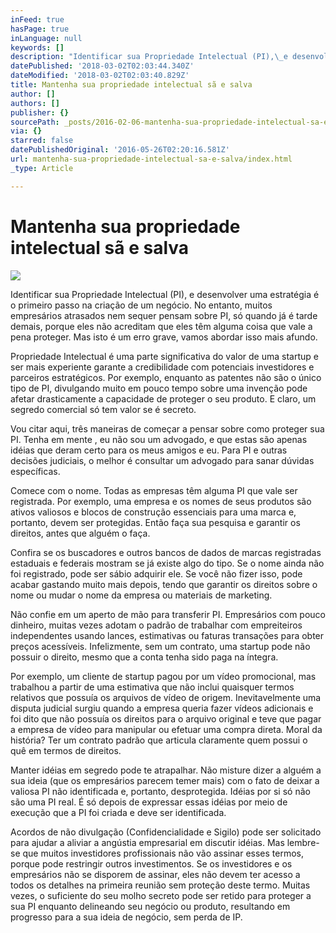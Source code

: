 ```yaml
---
inFeed: true
hasPage: true
inLanguage: null
keywords: []
description: "Identificar sua Propriedade Intelectual (PI),\_e desenvolver uma estratégia é o primeiro passo na criação de um negócio. No entanto, muitos empresários atrasados nem sequer pensam sobre PI, só quando já é tarde demais, porque eles não acreditam que eles têm alguma coisa que vale a pena proteger. Mas isto é um erro grave, vamos abordar isso mais afundo."
datePublished: '2018-03-02T02:03:44.340Z'
dateModified: '2018-03-02T02:03:40.829Z'
title: Mantenha sua propriedade intelectual sã e salva
author: []
authors: []
publisher: {}
sourcePath: _posts/2016-02-06-mantenha-sua-propriedade-intelectual-sa-e-salva.md
via: {}
starred: false
datePublishedOriginal: '2016-05-26T02:20:16.581Z'
url: mantenha-sua-propriedade-intelectual-sa-e-salva/index.html
_type: Article

---
```

# Mantenha sua propriedade intelectual sã e salva
![](https://the-grid-user-content.s3-us-west-2.amazonaws.com/1d985b1d-6d79-4a97-b64a-c40bf3313792.jpg)

Identificar sua Propriedade Intelectual (PI), e desenvolver uma estratégia é o primeiro passo na criação de um negócio. No entanto, muitos empresários atrasados nem sequer pensam sobre PI, só quando já é tarde demais, porque eles não acreditam que eles têm alguma coisa que vale a pena proteger. Mas isto é um erro grave, vamos abordar isso mais afundo.

Propriedade Intelectual é uma parte significativa do valor de uma startup e ser mais experiente garante a credibilidade com potenciais investidores e parceiros estratégicos. Por exemplo, enquanto as patentes não são o único tipo de PI, divulgando muito em pouco tempo sobre uma invenção pode afetar drasticamente a capacidade de proteger o seu produto. E claro, um segredo comercial só tem valor se é secreto.

Vou citar aqui, três maneiras de começar a pensar sobre como proteger sua PI. Tenha em mente , eu não sou um advogado, e que estas são apenas idéias que deram certo para os meus amigos e eu. Para PI e outras decisões judiciais, o melhor é consultar um advogado para sanar dúvidas específicas.

Comece com o nome. Todas as empresas têm alguma PI que vale ser registrada. Por exemplo, uma empresa e os nomes de seus produtos são ativos valiosos e blocos de construção essenciais para uma marca e, portanto, devem ser protegidas. Então faça sua pesquisa e garantir os direitos, antes que alguém o faça.

Confira se os buscadores e outros bancos de dados de marcas registradas estaduais e federais mostram se já existe algo do tipo. Se o nome ainda não foi registrado, pode ser sábio adquirir ele. Se você não fizer isso, pode acabar gastando muito mais depois, tendo que garantir os direitos sobre o nome ou mudar o nome da empresa ou materiais de marketing.

Não confie em um aperto de mão para transferir PI. Empresários com pouco dinheiro, muitas vezes adotam o padrão de trabalhar com empreiteiros independentes usando lances, estimativas ou faturas transações para obter preços acessíveis. Infelizmente, sem um contrato, uma startup pode não possuir o direito, mesmo que a conta tenha sido paga na íntegra.

Por exemplo, um cliente de startup pagou por um vídeo promocional, mas trabalhou a partir de uma estimativa que não inclui quaisquer termos relativos que possuía os arquivos de vídeo de origem. Inevitavelmente uma disputa judicial surgiu quando a empresa queria fazer vídeos adicionais e foi dito que não possuía os direitos para o arquivo original e teve que pagar a empresa de vídeo para manipular ou efetuar uma compra direta. Moral da história? Ter um contrato padrão que articula claramente quem possui o quê em termos de direitos.

Manter idéias em segredo pode te atrapalhar. Não misture dizer a alguém a sua ideia (que os empresários parecem temer mais) com o fato de deixar a valiosa PI não identificada e, portanto, desprotegida. Idéias por si só não são uma PI real. É só depois de expressar essas idéias por meio de execução que a PI foi criada e deve ser identificada.

Acordos de não divulgação (Confidencialidade e Sigilo) pode ser solicitado para ajudar a aliviar a angústia empresarial em discutir idéias. Mas lembre-se que muitos investidores profissionais não vão assinar esses termos, porque pode restringir outros investimentos. Se os investidores e os empresários não se disporem de assinar, eles não devem ter acesso a todos os detalhes na primeira reunião sem proteção deste termo. Muitas vezes, o suficiente do seu molho secreto pode ser retido para proteger a sua PI enquanto delineando seu negócio ou produto, resultando em progresso para a sua ideia de negócio, sem perda de IP.